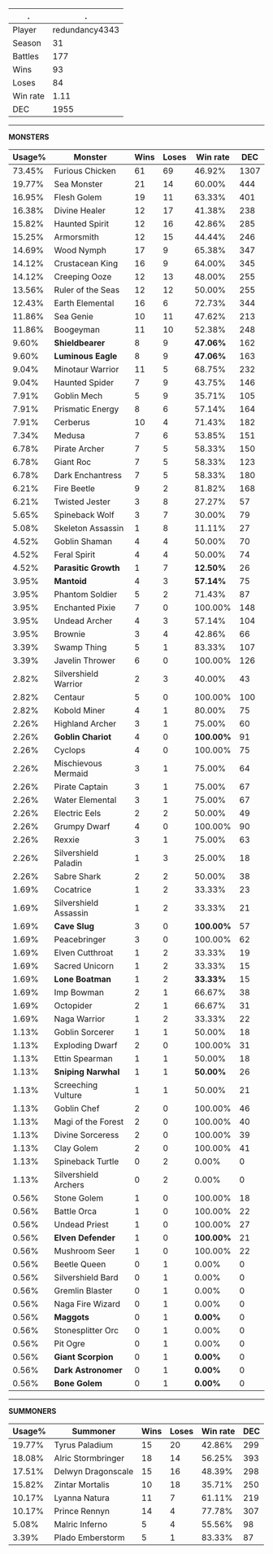 .|.
|-|-
Player|redundancy4343
Season|31
Battles|177
Wins|93
Loses|84
Win rate|1.11
DEC|1955

---
**MONSTERS**

Usage%|Monster|Wins|Loses|Win rate|DEC|
-|-|-|-|-|-|
73.45%|Furious Chicken|61|69|46.92%|1307|
19.77%|Sea Monster|21|14|60.00%|444|
16.95%|Flesh Golem|19|11|63.33%|401|
16.38%|Divine Healer|12|17|41.38%|238|
15.82%|Haunted Spirit|12|16|42.86%|285|
15.25%|Armorsmith|12|15|44.44%|246|
14.69%|Wood Nymph|17|9|65.38%|347|
14.12%|Crustacean King|16|9|64.00%|345|
14.12%|Creeping Ooze|12|13|48.00%|255|
13.56%|Ruler of the Seas|12|12|50.00%|255|
12.43%|Earth Elemental|16|6|72.73%|344|
11.86%|Sea Genie|10|11|47.62%|213|
11.86%|Boogeyman|11|10|52.38%|248|
9.60%|**Shieldbearer**|8|9|**47.06%**|162|
9.60%|**Luminous Eagle**|8|9|**47.06%**|163|
9.04%|Minotaur Warrior|11|5|68.75%|232|
9.04%|Haunted Spider|7|9|43.75%|146|
7.91%|Goblin Mech|5|9|35.71%|105|
7.91%|Prismatic Energy|8|6|57.14%|164|
7.91%|Cerberus|10|4|71.43%|182|
7.34%|Medusa|7|6|53.85%|151|
6.78%|Pirate Archer|7|5|58.33%|150|
6.78%|Giant Roc|7|5|58.33%|123|
6.78%|Dark Enchantress|7|5|58.33%|180|
6.21%|Fire Beetle|9|2|81.82%|168|
6.21%|Twisted Jester|3|8|27.27%|57|
5.65%|Spineback Wolf|3|7|30.00%|79|
5.08%|Skeleton Assassin|1|8|11.11%|27|
4.52%|Goblin Shaman|4|4|50.00%|70|
4.52%|Feral Spirit|4|4|50.00%|74|
4.52%|**Parasitic Growth**|1|7|**12.50%**|26|
3.95%|**Mantoid**|4|3|**57.14%**|75|
3.95%|Phantom Soldier|5|2|71.43%|87|
3.95%|Enchanted Pixie|7|0|100.00%|148|
3.95%|Undead Archer|4|3|57.14%|104|
3.95%|Brownie|3|4|42.86%|66|
3.39%|Swamp Thing|5|1|83.33%|107|
3.39%|Javelin Thrower|6|0|100.00%|126|
2.82%|Silvershield Warrior|2|3|40.00%|43|
2.82%|Centaur|5|0|100.00%|100|
2.82%|Kobold Miner|4|1|80.00%|75|
2.26%|Highland Archer|3|1|75.00%|60|
2.26%|**Goblin Chariot**|4|0|**100.00%**|91|
2.26%|Cyclops|4|0|100.00%|75|
2.26%|Mischievous Mermaid|3|1|75.00%|64|
2.26%|Pirate Captain|3|1|75.00%|67|
2.26%|Water Elemental|3|1|75.00%|67|
2.26%|Electric Eels|2|2|50.00%|49|
2.26%|Grumpy Dwarf|4|0|100.00%|90|
2.26%|Rexxie|3|1|75.00%|63|
2.26%|Silvershield Paladin|1|3|25.00%|18|
2.26%|Sabre Shark|2|2|50.00%|38|
1.69%|Cocatrice|1|2|33.33%|23|
1.69%|Silvershield Assassin|1|2|33.33%|21|
1.69%|**Cave Slug**|3|0|**100.00%**|57|
1.69%|Peacebringer|3|0|100.00%|62|
1.69%|Elven Cutthroat|1|2|33.33%|19|
1.69%|Sacred Unicorn|1|2|33.33%|15|
1.69%|**Lone Boatman**|1|2|**33.33%**|15|
1.69%|Imp Bowman|2|1|66.67%|38|
1.69%|Octopider|2|1|66.67%|31|
1.69%|Naga Warrior|1|2|33.33%|22|
1.13%|Goblin Sorcerer|1|1|50.00%|18|
1.13%|Exploding Dwarf|2|0|100.00%|31|
1.13%|Ettin Spearman|1|1|50.00%|18|
1.13%|**Sniping Narwhal**|1|1|**50.00%**|26|
1.13%|Screeching Vulture|1|1|50.00%|21|
1.13%|Goblin Chef|2|0|100.00%|46|
1.13%|Magi of the Forest|2|0|100.00%|40|
1.13%|Divine Sorceress|2|0|100.00%|39|
1.13%|Clay Golem|2|0|100.00%|41|
1.13%|Spineback Turtle|0|2|0.00%|0|
1.13%|Silvershield Archers|0|2|0.00%|0|
0.56%|Stone Golem|1|0|100.00%|18|
0.56%|Battle Orca|1|0|100.00%|22|
0.56%|Undead Priest|1|0|100.00%|27|
0.56%|**Elven Defender**|1|0|**100.00%**|21|
0.56%|Mushroom Seer|1|0|100.00%|22|
0.56%|Beetle Queen|0|1|0.00%|0|
0.56%|Silvershield Bard|0|1|0.00%|0|
0.56%|Gremlin Blaster|0|1|0.00%|0|
0.56%|Naga Fire Wizard|0|1|0.00%|0|
0.56%|**Maggots**|0|1|**0.00%**|0|
0.56%|Stonesplitter Orc|0|1|0.00%|0|
0.56%|Pit Ogre|0|1|0.00%|0|
0.56%|**Giant Scorpion**|0|1|**0.00%**|0|
0.56%|**Dark Astronomer**|0|1|**0.00%**|0|
0.56%|**Bone Golem**|0|1|**0.00%**|0|

---
**SUMMONERS**

Usage%|Summoner|Wins|Loses|Win rate|DEC|
-|-|-|-|-|-|
19.77%|Tyrus Paladium|15|20|42.86%|299|
18.08%|Alric Stormbringer|18|14|56.25%|393|
17.51%|Delwyn Dragonscale|15|16|48.39%|298|
15.82%|Zintar Mortalis|10|18|35.71%|250|
10.17%|Lyanna Natura|11|7|61.11%|219|
10.17%|Prince Rennyn|14|4|77.78%|307|
5.08%|Malric Inferno|5|4|55.56%|98|
3.39%|Plado Emberstorm|5|1|83.33%|87|
